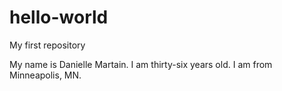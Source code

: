 # hello-world
My first repository

My name is Danielle Martain. I am thirty-six years old. I am from Minneapolis, MN.
